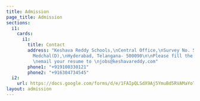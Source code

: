 ```yaml
---
title: Admission
page_title: Admission
sections:
  i1:
    cards:
      i1:
        title: Contact
        address: "Keshava Reddy Schools,\nCentral Office,\nSurvey No. 56/B, Bachupally(V),\nQuthbullapur(M),
          Medchal(D),\nHyderabad, Telangana- 500090\n\nPlease fill the form and also
          \nemail your resume to \njobs@keshavareddy.com"
        phone1: "+919100330121"
        phone2: "+916304734545"
  i2:
    url: https://docs.google.com/forms/d/e/1FAIpQLSdX9Aj5YmuBd5RVAMaYoTZa1E8KMV9YAmvuzDWQNUhIS_4rNQ/viewform?usp=sf_link
layout: admission
---
```


